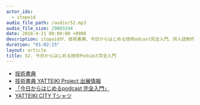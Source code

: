 ```yaml
---
actor_ids:
  - itopoid
audio_file_path: /audio/52.mp3
audio_file_size: 29883244
date: 2018-4-21 00:00:00 +0900
description: itopoidが、技術書典、今日からはじめる技術odcast完全入門、同人誌制作、文章、YATTEIKI CITY Tシャツ、服と人生のデザインなどについて話しました。
duration: "01:02:15"
layout: article
title: 52. 今日からはじめる技術Podcast完全入門
---
```


- [技術書典](https://techbookfest.org/)
- [技術書典 YATTEIKI Project 出展情報](https://techbookfest.org/event/tbf04/circle/16530001)
- [「今日からはじめるpodcast 完全入門」](https://twitter.com/itopoid/status/984759219051053056)
- [YATTEIKI CITY Tシャツ](https://twitter.com/itopoid/status/985465842698567680)
